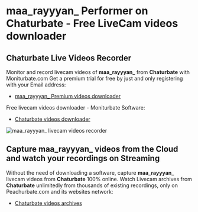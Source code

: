 # maa_rayyyan_ Performer on Chaturbate - Free LiveCam videos downloader

## Chaturbate Live Videos Recorder

Monitor and record livecam videos of **maa_rayyyan_** from **Chaturbate** with Moniturbate.com
Get a premium trial for free by just and only registering with your Email address:
* [maa_rayyyan_ Premium videos downloader](https://moniturbate.com/request-demo-licence-key.html)

Free livecam videos downloader - Moniturbate Software:
* [Chaturbate videos downloader](https://moniturbate.com/moniturbate-download-software.html)

![maa_rayyyan_ livecam videos recorder](https://peachurnet.com/templates/moniturbate-software.png)


## Capture maa_rayyyan_ videos from the Cloud and watch your recordings on Streaming

Without the need of downloading a software, capture **maa_rayyyan_** livecam videos from **Chaturbate** 100% online.
Watch Livecam archives from **Chaturbate** unlimitedly from thousands of existing recordings, only on Peachurbate.com and its websites network:
* [Chaturbate videos archives](https://peachurnet.com/)